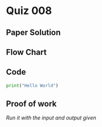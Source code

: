 # Quiz 008

## Paper Solution

## Flow Chart
## Code
```.py
print("Hello World")
```
## Proof of work
*Run it with the input and output given*
